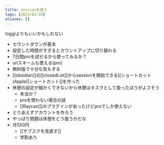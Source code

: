 ```yaml
---
title: sessionを使う
tags: [2023/02/19]
aliases: []
---
```


togglよりもいいかもしれない
- カウントダウンが基本
- 設定した時間がすぎるとカウントアップに切り替わる
- 7日間proを試せるから使ってみるか？
- urlスキームも使える(pro)
- 無料版で十分な気もする
- [[obsidian]]の[[closedList]]からsessionを開始できる[[ショートカット(Apple)|ショートカット]]を作った
- 休憩の設定が細かくできないから休憩はタスクとして扱ったほうがよさそう
	- 本当か？
	- proを使わない場合の話
	- [[Raycast]]のプラグインがあったけどproでしか使えない
- とりあえずアカウントを作ろう
- やっぱり問題は休憩をどう扱うかだな
- 月550円
	- [[サブスクを見直す]]
	- 学割あり